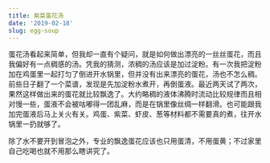 ```yaml
---
title: 紫菜蛋花汤
date: '2019-02-18'
slug: egg-soup
---
```


蛋花汤看起来简单，但我却一直有个疑问，就是如何做出漂亮的一丝丝蛋花，而且我偏好有一点稠感的汤。凭我的猜测，浓稠的汤应该是加过淀粉。有一次我把淀粉加在鸡蛋里一起打匀了倒进开水锅里，但并没有出来漂亮的蛋花，汤也不怎么稠。前些日子翻了一个菜谱，发现是先加淀粉水煮开，再倒蛋液。最近两天试了两次，果然这样做出来的蛋花就比较飘逸了。大约略稠的液体沸腾时流动比较规律而且相对慢一些，蛋液不会被咕嘟得一团乱麻，而是在锅里像丝绸一样翻滑。也可能跟我加完蛋液后马上关火有关。鸡蛋、紫菜、虾皮、葱等材料都不需要真的煮，往开水锅里一扔就够了。

除了水不要开到冒泡之外，专业的飘逸蛋花应该也只用蛋清，不用蛋黄；不过家里自己吃喝也就不用那么瞎讲究了。
